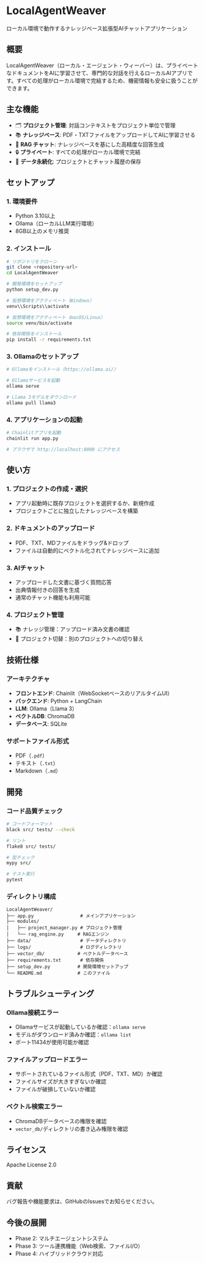 # LocalAgentWeaver

ローカル環境で動作するナレッジベース拡張型AIチャットアプリケーション

## 概要

LocalAgentWeaver（ローカル・エージェント・ウィーバー）は、プライベートなドキュメントをAIに学習させて、専門的な対話を行えるローカルAIアプリです。すべての処理がローカル環境で完結するため、機密情報も安全に扱うことができます。

## 主な機能

- 🗂️ **プロジェクト管理**: 対話コンテキストをプロジェクト単位で管理
- 📚 **ナレッジベース**: PDF・TXTファイルをアップロードしてAIに学習させる
- 🤖 **RAG チャット**: ナレッジベースを基にした高精度な回答生成
- 🔒 **プライベート**: すべての処理がローカル環境で完結
- 💾 **データ永続化**: プロジェクトとチャット履歴の保存

## セットアップ

### 1. 環境要件

- Python 3.10以上
- Ollama（ローカルLLM実行環境）
- 8GB以上のメモリ推奨

### 2. インストール

```bash
# リポジトリをクローン
git clone <repository-url>
cd LocalAgentWeaver

# 開発環境をセットアップ
python setup_dev.py

# 仮想環境をアクティベート（Windows）
venv\\Scripts\\activate

# 仮想環境をアクティベート（macOS/Linux）
source venv/bin/activate

# 依存関係をインストール
pip install -r requirements.txt
```

### 3. Ollamaのセットアップ

```bash
# Ollamaをインストール（https://ollama.ai/）

# Ollamaサービスを起動
ollama serve

# Llama 3モデルをダウンロード
ollama pull llama3
```

### 4. アプリケーションの起動

```bash
# Chainlitアプリを起動
chainlit run app.py

# ブラウザで http://localhost:8000 にアクセス
```

## 使い方

### 1. プロジェクトの作成・選択
- アプリ起動時に既存プロジェクトを選択するか、新規作成
- プロジェクトごとに独立したナレッジベースを構築

### 2. ドキュメントのアップロード
- PDF、TXT、MDファイルをドラッグ&ドロップ
- ファイルは自動的にベクトル化されてナレッジベースに追加

### 3. AIチャット
- アップロードした文書に基づく質問応答
- 出典情報付きの回答を生成
- 通常のチャット機能も利用可能

### 4. プロジェクト管理
- 📚 ナレッジ管理：アップロード済み文書の確認
- 🔄 プロジェクト切替：別のプロジェクトへの切り替え

## 技術仕様

### アーキテクチャ
- **フロントエンド**: Chainlit（WebSocketベースのリアルタイムUI）
- **バックエンド**: Python + LangChain
- **LLM**: Ollama（Llama 3）
- **ベクトルDB**: ChromaDB
- **データベース**: SQLite

### サポートファイル形式
- PDF（`.pdf`）
- テキスト（`.txt`）
- Markdown（`.md`）

## 開発

### コード品質チェック

```bash
# コードフォーマット
black src/ tests/ --check

# リント
flake8 src/ tests/

# 型チェック
mypy src/

# テスト実行
pytest
```

### ディレクトリ構成

```
LocalAgentWeaver/
├── app.py                 # メインアプリケーション
├── modules/
│   ├── project_manager.py # プロジェクト管理
│   └── rag_engine.py     # RAGエンジン
├── data/                  # データディレクトリ
├── logs/                  # ログディレクトリ
├── vector_db/            # ベクトルデータベース
├── requirements.txt       # 依存関係
├── setup_dev.py          # 開発環境セットアップ
└── README.md             # このファイル
```

## トラブルシューティング

### Ollama接続エラー
- Ollamaサービスが起動しているか確認：`ollama serve`
- モデルがダウンロード済みか確認：`ollama list`
- ポート11434が使用可能か確認

### ファイルアップロードエラー
- サポートされているファイル形式（PDF、TXT、MD）か確認
- ファイルサイズが大きすぎないか確認
- ファイルが破損していないか確認

### ベクトル検索エラー
- ChromaDBデータベースの権限を確認
- `vector_db/`ディレクトリの書き込み権限を確認

## ライセンス

Apache License 2.0

## 貢献

バグ報告や機能要求は、GitHubのIssuesでお知らせください。

## 今後の展開

- Phase 2: マルチエージェントシステム
- Phase 3: ツール連携機能（Web検索、ファイルI/O）
- Phase 4: ハイブリッドクラウド対応